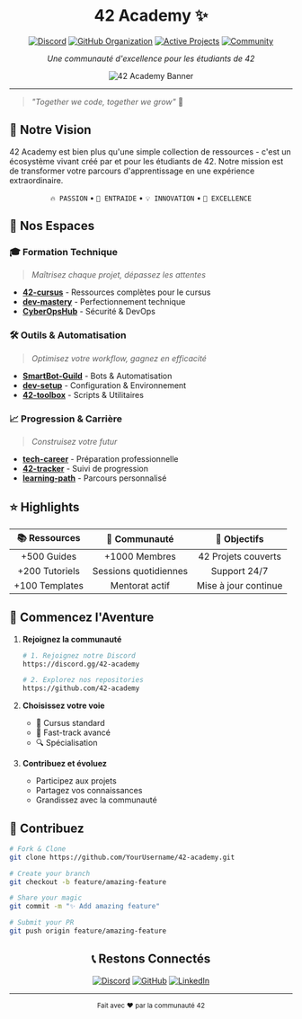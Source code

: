 <div align="center">

# 42 Academy ✨

[![Discord](https://img.shields.io/discord/1234567890?color=7289DA&label=Discord&logo=discord&logoColor=white)](https://discord.gg/42-academy)
[![GitHub Organization](https://img.shields.io/badge/GitHub-Organization-181717?logo=github)](https://github.com/42-academy)
[![Active Projects](https://img.shields.io/badge/Active_Projects-42+-purple)]()
[![Community](https://img.shields.io/badge/Community-1000+-blue)]()

*Une communauté d'excellence pour les étudiants de 42*

<img src="/api/placeholder/800/400" alt="42 Academy Banner">

</div>

---

> *"Together we code, together we grow"* 🌱

## 🎯 Notre Vision

42 Academy est bien plus qu'une simple collection de ressources - c'est un écosystème vivant créé par et pour les étudiants de 42. Notre mission est de transformer votre parcours d'apprentissage en une expérience extraordinaire.

<div align="center">

`🔥 PASSION` • `🤝 ENTRAIDE` • `💡 INNOVATION` • `🌟 EXCELLENCE`

</div>

## 🚀 Nos Espaces

### 🎓 Formation Technique
> *Maîtrisez chaque projet, dépassez les attentes*
- [**42-cursus**](https://github.com/Infinity42/42-cursus) - Ressources complètes pour le cursus
- [**dev-mastery**](https://github.com/Infinity42/dev-mastery) - Perfectionnement technique
- [**CyberOpsHub**](https://github.com/CyberOpsHub) - Sécurité & DevOps

### 🛠️ Outils & Automatisation
> *Optimisez votre workflow, gagnez en efficacité*
- [**SmartBot-Guild**](https://github.com/SmartBot-Guild) - Bots & Automatisation
- [**dev-setup**](https://github.com/Infinity42/dev-setup) - Configuration & Environnement
- [**42-toolbox**](https://github.com/Infinity42/toolbox) - Scripts & Utilitaires

### 📈 Progression & Carrière
> *Construisez votre futur*
- [**tech-career**](https://github.com/Infinity42/tech-career) - Préparation professionnelle
- [**42-tracker**](https://github.com/Infinity42/42-tracker) - Suivi de progression
- [**learning-path**](https://github.com/Infinity42/learning) - Parcours personnalisé

## ⭐ Highlights

<div align="center">

| 📚 **Ressources** | 🤝 **Communauté** | 🎯 **Objectifs** |
|:----------------:|:-----------------:|:---------------:|
| +500 Guides | +1000 Membres | 42 Projets couverts |
| +200 Tutoriels | Sessions quotidiennes | Support 24/7 |
| +100 Templates | Mentorat actif | Mise à jour continue |

</div>

## 🌟 Commencez l'Aventure

1. **Rejoignez la communauté**
   ```bash
   # 1. Rejoignez notre Discord
   https://discord.gg/42-academy
   
   # 2. Explorez nos repositories
   https://github.com/42-academy
   ```

2. **Choisissez votre voie**
   - 🎯 Cursus standard
   - 🚀 Fast-track avancé
   - 🔍 Spécialisation

3. **Contribuez et évoluez**
   - Participez aux projets
   - Partagez vos connaissances
   - Grandissez avec la communauté

## 🤝 Contribuez

```bash
# Fork & Clone
git clone https://github.com/YourUsername/42-academy.git

# Create your branch
git checkout -b feature/amazing-feature

# Share your magic
git commit -m "✨ Add amazing feature"

# Submit your PR
git push origin feature/amazing-feature
```

<div align="center">

## 📞 Restons Connectés

[![Discord](https://img.shields.io/badge/Discord-7289DA?logo=discord&logoColor=white&style=for-the-badge)](https://discord.gg/42-academy)
[![GitHub](https://img.shields.io/badge/GitHub-181717?logo=github&logoColor=white&style=for-the-badge)](https://github.com/42-academy)
[![LinkedIn](https://img.shields.io/badge/LinkedIn-0A66C2?logo=linkedin&logoColor=white&style=for-the-badge)](https://linkedin.com/company/42-academy)

---

<sub>Fait avec ❤️ par la communauté 42</sub>

</div>
